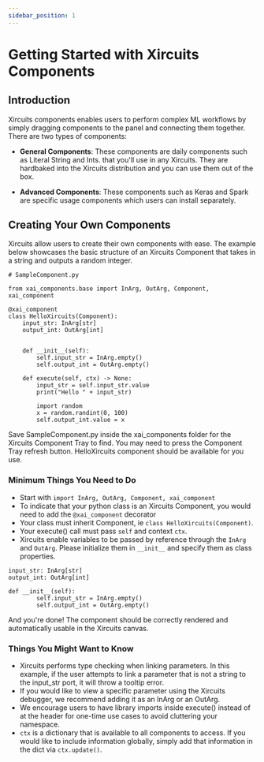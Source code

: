 ```yaml
---
sidebar_position: 1
---
```


# Getting Started with Xircuits Components

## Introduction

Xircuits components enables users to perform complex ML workflows by simply dragging components to the panel and connecting them together. There are two types of components:

- **General Components**: These components are daily components such as Literal String and Ints. that you'll use in any Xircuits. They are hardbaked into the Xircuits distribution and you can use them out of the box.

- **Advanced Components**: These components such as Keras and Spark are specific usage components which users can install separately.


## Creating Your Own Components

Xircuits allow users to create their own components with ease. The example below showcases the basic structure of an Xircuits Component that takes in a string and outputs a random integer.

```
# SampleComponent.py

from xai_components.base import InArg, OutArg, Component, xai_component

@xai_component
class HelloXircuits(Component):
    input_str: InArg[str]
    output_int: OutArg[int]


    def __init__(self):
        self.input_str = InArg.empty()
        self.output_int = OutArg.empty()

    def execute(self, ctx) -> None:
        input_str = self.input_str.value
        print("Hello " + input_str)

        import random
        x = random.randint(0, 100)
        self.output_int.value = x
```
Save SampleComponent.py inside the xai_components folder for the Xircuits Component Tray to find. You may need to press the Component Tray refresh button. HelloXircuits component should be available for you use. 

### Minimum Things You Need to Do

- Start with `import InArg, OutArg, Component, xai_component`
- To indicate that your python class is an Xircuits Component, you would need to add the `@xai_component` decorator
- Your class must inherit Component, ie `class HelloXircuits(Component)`.
- Your execute() call must pass `self` and context `ctx`.
- Xircuits enable variables to be passed by reference through the `InArg` and `OutArg`. Please initialize them in `__init__` and specify them as class properties. 

```
input_str: InArg[str]
output_int: OutArg[int]

def __init__(self):
        self.input_str = InArg.empty()
        self.output_int = OutArg.empty()
```

And you're done! The component should be correctly rendered and automatically usable in the Xircuits canvas.

### Things You Might Want to Know

- Xircuits performs type checking when linking parameters. In this example, if the user attempts to link a parameter that is not a string to the input_str port, it will throw a tooltip error.
- If you would like to view a specific parameter using the Xircuits debugger, we recommend adding it as an InArg or an OutArg.
- We encourage users to have library imports inside execute() instead of at the header for one-time use cases to avoid cluttering your namespace. 
- `ctx` is a dictionary that is available to all components to access. If you would like to include information globally, simply add that information in the dict via `ctx.update()`.